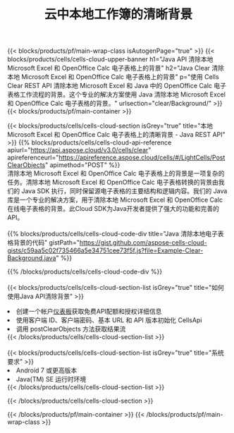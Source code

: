 ﻿---
title: 云中本地工作簿的清晰背景
description: 用于清除 Microsoft Excel 和 OpenOffice Calc 上背景的云 API 和 SDK。 Cells云API清晰本地电子表格背景。SDK支持多种开发语言。它们包括 Android、C#、Go、Java、NodeJS、Perl、PHP、Python、Ruby 和 swift。
url: /zh/java/clear/background/
---
{{< blocks/products/pf/main-wrap-class isAutogenPage="true" >}}
{{< blocks/products/cells/cells-cloud-upper-banner h1="Java API 清除本地 Microsoft Excel 和 OpenOffice Calc 电子表格上的背景" h2="Java Clear 清除本地 Microsoft Excel 和 OpenOffice Calc 电子表格上的背景" p="使用 Cells Clear REST API 清除本地 Microsoft Excel 和 Java 中的 OpenOffice Calc 电子表格工作流程的背景。这个专业的解决方案使用 Java 清除本地 Microsoft Excel 和 OpenOffice Calc 电子表格的背景。" urlsection="clear/Background/" >}}
{{< blocks/products/pf/main-container >}}

{{< blocks/products/cells/cells-cloud-section isGrey="true" title="本地 Microsoft Excel 和 OpenOffice Calc 电子表格上的清晰背景 - Java REST API" >}}
{{% blocks/products/cells/cells-cloud-api-reference apiurl="https://api.aspose.cloud/v3.0/cells/clear" apireferenceurl="https://apireference.aspose.cloud/cells/#/LightCells/PostClearObjects" apimethod="POST" %}}
<br/>
清除本地 Microsoft Excel 和 OpenOffice Calc 电子表格上的背景是一项复杂的任务。清除本地 Microsoft Excel 和 OpenOffice Calc 电子表格转换的背景由我们的 Java SDK 执行，同时保留源电子表格的主要结构和逻辑内容。我们的 Java 库是一个专业的解决方案，用于清除本地 Microsoft Excel 和 OpenOffice Calc 在线电子表格的背景。此Cloud SDK为Java开发者提供了强大的功能和完善的API。
<br/>
<br/>
{{% blocks/products/cells/cells-cloud-code-div title="Java 清除本地电子表格背景的代码" gistPath="https://gist.github.com/aspose-cells-cloud-gists/c59aa5c02f735466a5e34751cee73f5f.js?file=Example-Clear-Background.java" %}}
  
{{% /blocks/products/cells/cells-cloud-code-div %}}
<br/>
<br/>
{{< blocks/products/cells/cells-cloud-section-list isGrey="true" title="如何使用Java API清除背景" >}}
<li>创建一个帐户<a href="https://dashboard.aspose.cloud/">仪表板</a>获取免费API配额和授权详细信息</li>
<li>使用客户端 ID、客户端密码、基本 URL 和 API 版本初始化 CellsApi</li>
<li>调用 postClearObjects 方法获取结果流</li>
{{< /blocks/products/cells/cells-cloud-section-list >}}
<br/>
<br/>
{{< blocks/products/cells/cells-cloud-section-list isGrey="true" title="系统要求" >}}
<li>Android 7 或更高版本</li>
<li>Java(TM) SE 运行时环境</li>
{{< /blocks/products/cells/cells-cloud-section-list >}}

{{< /blocks/products/cells/cells-cloud-section >}}

{{< /blocks/products/pf/main-container >}}
{{< /blocks/products/pf/main-wrap-class >}}
